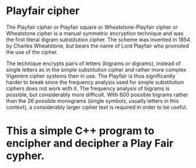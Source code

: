 # Playfair cipher

The Playfair cipher or Playfair square or Wheatstone-Playfair cipher or Wheatstone cipher is a manual symmetric encryption technique and was the first literal digram substitution cipher. The scheme was invented in 1854 by Charles Wheatstone, but bears the name of Lord Playfair who promoted the use of the cipher.

The technique encrypts pairs of letters (bigrams or digrams), instead of single letters as in the simple substitution cipher and rather more complex Vigenère cipher systems then in use. The Playfair is thus significantly harder to break since the frequency analysis used for simple substitution ciphers does not work with it. The frequency analysis of bigrams is possible, but considerably more difficult. With 600 possible bigrams rather than the 26 possible monograms (single symbols, usually letters in this context), a considerably larger cipher text is required in order to be useful.

# This a simple C++ program to encipher and decipher a Play Fair cypher.

